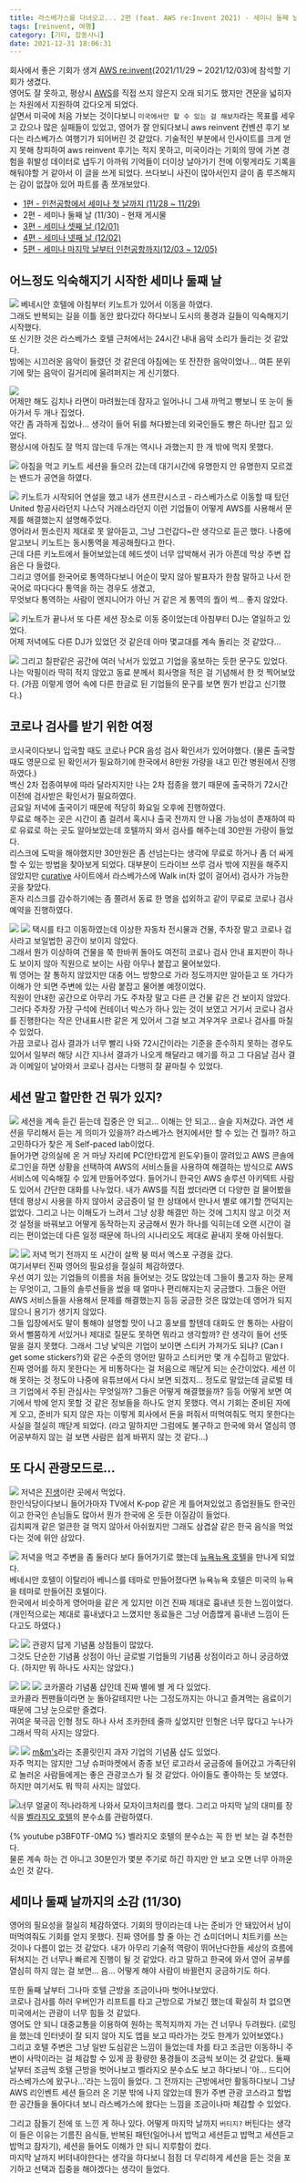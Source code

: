 ```yaml
---
title: 라스베가스를 다녀오고... 2편 (feat. AWS re:Invent 2021) - 세미나 둘째 날
tags: [reinvent, 여행]
category: [기타, 잡동사니]
date: 2021-12-31 18:06:31
---
```


회사에서 좋은 기회가 생겨 [AWS re:invent](https://reinvent.awsevents.com/)(2021/11/29 ~ 2021/12/03)에 참석할 기회가 생겼다.  
영어도 잘 못하고, 평상시 [AWS](https://aws.amazon.com/)를 직접 쓰지 않은지 오래 되기도 했지만 견문을 넓히자는 차원에서 지원하여 갔다오게 되었다.  
살면서 미국에 처음 가보는 것이다보니 `미국에서만 할 수 있는 걸 해보자`라는 목표를 세우고 갔으나 많은 실패들이 있었고, 영어가 잘 안되다보니 aws reinvent 컨벤션 후기 보다는 라스베가스 여행기가 되어버린 것 같았다.
기술적인 부분에서 인사이트를 크게 얻지 못해 창피하여 aws reinvent 후기는 적지 못하고, 미국이라는 기회의 땅에 가본 경험을 휘발성 데이터로 냅두기 아까워 기억들이 더이상 날아가기 전에 이렇게라도 기록을 해둬야할 거 같아서 이 글을 쓰게 되었다.
쓰다보니 사진이 많아서인지 글이 좀 루즈해지는 감이 없잖아 있어 파트를 좀 쪼개보았다.

* [1편 - 인천공항에서 세미나 첫 날까지 (11/28 ~ 11/29)](/2021/12/31/las-vegas-aws-reinvent-01/)
* 2편 - 세미나 둘째 날 (11/30) - 현재 게시물
* [3편 - 세미나 셋째 날 (12/01)](/2021/12/31/las-vegas-aws-reinvent-03/)
* [4편 - 세미나 넷째 날 (12/02)](/2021/12/31/las-vegas-aws-reinvent-04/)
* [5편 - 세미나 마지막 날부터 인천공항까지(12/03 ~ 12/05)](/2021/12/31/las-vegas-aws-reinvent-05/)

## 어느정도 익숙해지기 시작한 세미나 둘째 날
![](./morning-road.jpeg)
베네시안 호텔에 아침부터 키노트가 있어서 이동을 하였다.  
그래도 반복되는 길을 이틀 동안 왔다갔다 하다보니 도시의 풍경과 길들이 익숙해지기 시작했다.  
또 신기한 것은 라스베가스 호텔 근처에서는 24시간 내내 음악 소리가 들리는 것 같았다.  
밤에는 시끄러운 음악이 들렸던 것 같은데 아침에는 또 잔잔한 음악이었나... 여튼 분위기에 맞는 음악이 길거리에 울려퍼지는 게 신기했다.

![](./breakfast.jpeg)  
어제만 해도 김치나 라면이 마려웠는데 잠자고 일어나니 그새 까먹고 빵보니 또 눈이 돌아가서 두 개나 집었다.  
약간 좀 과하게 집었나... 생각이 들어 뒤를 쳐다봤는데 외국인들도 빵은 하나만 집고 있었다.  
평상시에 아침도 잘 먹지 않는데 두개는 역시나 과했는지 한 개 밖에 먹지 못했다.

![](./band.jpeg)
아침을 먹고 키노트 세션을 들으러 갔는데 대기시간에 유명한지 안 유명한지 모르겠는 밴드가 공연을 하였다.

![](./key-note.jpeg)
키노트가 시작되어 연설을 했고 내가 샌프란시스코 - 라스베가스로 이동할 때 탔던 United 항공사라던지 나스닥 거래소라던지 이런 기업들이 어떻게 AWS를 사용해서 문제를 해결했는지 설명해주었다.  
영어라서 뭔소린지 제대로 못 알아듣고, 그냥 그런갑다~란 생각으로 듣곤 했다.
나중에 알고보니 키노트는 동시통역을 제공해줬다고 한다.  
근데 다른 키노트에서 들어보았는데 헤드셋이 너무 압박해서 귀가 아픈데 막상 주변 잡음은 다 들렸다.  
그리고 영어를 한국어로 통역하다보니 어순이 맞지 않아 발표자가 한참 말하고 나서 한국어로 따다다다 통역을 하는 경우도 생겼고,  
무엇보다 통역하는 사람이 엔지니어가 아닌 거 같은 게 통역의 퀄이 썩... 좋지 않았다.

![](./dj.jpeg)
키노트가 끝나서 또 다른 세션 장소로 이동 중이었는데 아침부터 DJ는 열일하고 있었다.  
어제 저녁에도 다른 DJ가 있었던 것 같은데 아마 몇교대를 계속 돌리는 것 같았다...

![](./toss-payments.jpeg)
그리고 칠판같은 공간에 여러 낙서가 있었고 기업을 홍보하는 듯한 문구도 있었다.  
나는 악필이라 딱히 적지 않았고 동료 분께서 회사명을 적은 걸 기념해서 한 컷 찍어보았다.
(가끔 이렇게 영어 속에 다른 한글로 된 기업들의 문구를 보면 뭔가 반갑고 신기했다.)

## 코로나 검사를 받기 위한 여정
코시국이다보니 입국할 때도 코로나 PCR 음성 검사 확인서가 있어야했다. (물론 출국할 때도 영문으로 된 확인서가 필요하기에 한국에서 8만원 가량을 내고 민간 병원에서 진행하였다.)  
백신 2차 접종여부에 따라 달라지지만 나는 2차 접종을 했기 때문에 출국하기 72시간 이전에 검사받은 확인서가 필요하였다.  
금요일 저녁에 출국이기 때문에 적당히 화요일 오후에 진행하였다.  
무료로 해주는 곳은 시간이 좀 걸려서 혹시나 출국 전까지 안 나올 가능성이 존재하여 따로 유료로 하는 곳도 알아보았는데 호텔까지 와서 검사를 해주는데 30만원 가량이 들었다.  
리스크에 도박을 해야했지만 30만원은 좀 선넘는다는 생각에 무료로 하거나 좀 더 싸게 할 수 있는 방법을 찾아보게 되었다.
대부분이 드라이브 쓰루 검사 밖에 지원을 해주지 않았지만 [curative](https://book.curative.com/sites/32612) 사이트에서 라스베가스에 Walk in(차 없이 걸어서) 검사가 가능한 곳을 찾았다.  
혼자 리스크를 감수하기에는 좀 쫄려서 동료 한 명을 섭외하고 같이 무료로 코로나 검사 예약을 진행하였다.

![](./area15-01.jpeg)
![](./area15-02.jpeg)
택시를 타고 이동하였는데 이상한 자동차 전시물과 건물, 주차장 말고 코로나 검사라고 보일법한 공간이 보이지 않았다.  
그래서 뭔가 이상하여 건물을 쭉 한바퀴 돌아도 여전히 코로나 검사 안내 표지판이 하나도 보이지 않아 직원으로 보이는 사람 아무나 붙잡고 물어보았다.  
뭐 영어는 잘 통하지 않았지만 대충 어느 방향으로 가라 정도까지만 알아듣고 또 가다가 이해가 안 되면 주변에 있는 사람 붙잡고 물어볼 예정이었다.  
직원이 안내한 공간으로 아무리 가도 주차장 말고 다른 큰 건물 같은 건 보이지 않았다.  
그러다 주차장 가장 구석에 컨테이너 박스가 하나 있는 것이 보였고 거기서 코로나 검사를 진행한다는 작은 안내표시판 같은 게 있어서 그걸 보고 겨우겨우 코로나 검사를 마칠 수 있었다.  
가끔 코로나 검사 결과가 너무 빨리 나와 72시간이라는 기준을 준수하지 못하는 경우도 있어서 일부러 해당 시간 지나서 결과가 나오게 해달라고 얘기를 하고 그 다음날 검사 결과 이메일이 날아와서 코로나 검사는 다행히 잘 끝마칠 수 있었다.

## 세션 말고 할만한 건 뭐가 있지?
![](./self-paced-lab.jpeg)
세션을 계속 듣긴 듣는데 집중은 안 되고... 이해는 안 되고... 슬슬 지쳐갔다.
과연 세션을 무리해서 듣는 게 의미가 있을까? 라스베가스 현지에서만 할 수 있는 건 뭘까? 하고 고민하다가 찾은 게 Self-paced lab이었다.  
들어가면 강의실에 온 거 마냥 자리에 PC(안타깝게 윈도우)들이 깔려있고 AWS 콘솔에 로그인을 하면 상황을 선택하여 AWS의 서비스들을 사용하여 해결하는 방식으로 AWS 서비스에 익숙해질 수 있게 만들어주었다.
들어가니 한국인 AWS 솔루션 아키텍트 사람도 있어서 간단한 대화를 나누었다. 내가 AWS를 직접 썼더라면 더 다양한 걸 물어봤을텐데 평상시 사용을 하지 않아서 궁금증이 덜 한 상태에서 만나서 별로 얘기할 껀덕지는 없었다.
그리고 나는 이해도가 느려서 그냥 상황 해결만 하는 것에 그치지 않고 이것 저것 설정을 바꿔보고 어떻게 동작하는지 궁금해서 뭔가 하나를 익히는데 오랜 시간이 걸리는 편이었는데 다른 일정 때문에 하나의 시나리오도 제대로 끝내지 못해 아쉬웠다.

![](./expo-01.jpeg)
![](./expo-02.jpeg)
저녁 먹기 전까지 또 시간이 살짝 붕 떠서 엑스포 구경을 갔다.  
여기서부터 진짜 영어의 필요성을 절실히 체감하였다.  
우선 여기 있는 기업들의 이름을 처음 들어보는 것도 많았는데 그들이 풀고자 하는 문제는 무엇이고, 그들의 솔루션들을 썼을 때 얼마나 편리해지는지 궁금했다.
그들은 어떤 AWS 서비스들을 사용해서 문제를 해결했는지 등등 궁금한 것은 많았는데 영어가 되지 않으니 용기가 생기지 않았다.  
그들 입장에서도 말이 통해야 설명할 맛이 나고 홍보를 할텐데 대화도 안 통하는 사람이 와서 뻘쭘하게 서있거나 제대로 질문도 못하면 뭐라고 생각할까? 란 생각이 들어 선뜻 말을 걸지 못했다.
그래서 그냥 낯익은 기업이 보이면 스티커 가져가도 되냐? (Can I get some stickers?)와 같은 수준의 영어만 말하고 스티커만 몇 개 수집하고 말았다.
진짜 영어를 하지 못한다는 게 비통하다는 걸 처음으로 깨닫게 되는 순간이었다.
세션 이해 못하는 것 정도야 나중에 유튜브에서 다시 보면 되겠지... 정도로 말았는데 글로벌 테크 기업에서 주된 관심사는 무엇일까? 그들은 어떻게 해결했을까? 등등
어떻게 보면 여기에서 밖에 얻지 못할 것 같은 정보들을 하나도 얻지 못했다.
역시 기회는 준비된 자에게 오고, 준비가 되지 않은 자는 이렇게 회사에서 돈을 퍼줘서 떠먹여줘도 먹지 못한다는 사실을 절실히 깨닫게 되었다.
(라고 말하지만 그럼에도 불구하고 한국에 와서 열심히 영어공부하지 않는 걸 보면 사람은 쉽게 바뀌지 않는 것 같다...)

## 또 다시 관광모드로...
![](./korean-meat.jpeg)
저녁은 [진생](https://m.blog.naver.com/PostView.naver?isHttpsRedirect=true&blogId=ks287&logNo=221201934657)이란 곳에서 먹었다.  
한인식당이다보니 들어가마자 TV에서 K-pop 같은 게 틀어져있었고 종업원들도 한국인이고 한국인 손님들도 많아서 뭔가 한국에 온 듯한 이질감이 들었다.  
김치찌개 같은 얼큰한 걸 먹지 않아서 아쉬웠지만 그래도 삼겹살 같은 한국 음식을 먹었다는 것에 위안 삼았다.

![](./new-york-new-york.jpeg)
저녁을 먹고 주변을 좀 둘러다 보다 들어가기로 했는데 [뉴욕뉴욕 호텔](https://newyorknewyork.mgmresorts.com/en.html)을 만나게 되었다.  
베네시안 호텔이 이탈리아 베니스를 테마로 만들어졌다면 뉴욕뉴욕 호텔은 미국의 뉴욕을 테마로 만들어진 호텔이다.  
한국에서 비슷하게 영어마을 같은 게 있지만 이건 진짜 제대로 흉내낸 듯한 느낌이었다. (개인적으로는 제대로 흉내냈다고 느꼈지만 동료들은 그냥 어줍짢게 흉내낸 느낌이 든다고도 하였다.)

![](./coca-cola-01.jpeg)
![](./abc.jpeg)
관광지 답게 기념품 상점들이 많았다.  
그것도 단순한 기념품 상점이 아닌 글로벌 기업들의 기념품 상점이라고 하니 궁금하였다. (하지만 뭐 하나도 사지는 않았다.)

![](./coca-cola-02.jpeg)
![](./coca-cola-03.jpeg)
![](./coca-cola-04.jpeg)
코카콜라 기념품 샵인데 진짜 별에 별 게 다 있었다.  
코카콜라 찐팬들이라면 눈 돌아갈테지만 나는 그정도까지는 아니고 즐겨먹는 음료이기 때문에 그냥 눈으로만 즐겼다.  
귀여운 북극곰 인형 정도 하나 사서 조카한테 줄까 싶었지만 인형은 너무 많다고 누나가 그래서 딱히 사지는 않았다.

![](./mnms-01.jpeg)
![](./mnms-02.jpeg)
[m&m's](http://www.m-ms.co.kr/)라는 초콜릿인지 과자 기업의 기념품 샵도 있었다.  
자주 먹지는 않지만 그냥 슈퍼마켓에서 종종 보던 로고라서 궁금증에 들어갔고 가족단위로 놀러온 사람들에게는 좋은 관광코스가 될 것 같았다.
아이들도 좋아하는 듯 보였다.
하지만 여기서도 뭐 딱히 사지는 않았다.

![너무 얼굴이 적나라하게 나와서 모자이크처리를 했다.](./bellagio.jpeg)
그리고 마지막 날의 대미를 장식을 [벨라지오 호텔](https://bellagio.mgmresorts.com/en.html)의 분수쇼를 관람하였다.

{% youtube p3BF0TF-0MQ %}
벨라지오 호텔의 분수쇼는 꼭 한 번 보는 걸 추천한다.  
물론 계속 하는 건 아니고 30분인가 몇분 주기로 하긴 하지만 안 보고 오면 너무 아까운 쇼인 것 같다.

## 세미나 둘째 날까지의 소감 (11/30)
영어의 필요성을 절실히 체감하였다.
기회의 땅이라는데 나는 준비가 안 돼있어서 남이 떠먹여줘도 기회를 얻지 못했다.
진짜 영어를 할 줄 아는 건 쇼미더머니 치트키를 쓰는 것이나 다름이 없는 것 같았다.
내가 아무리 기술적 역량이 뛰어난다한들 세상의 흐름에 뒤쳐지는 건 너무나 빠르게 진행이 될 것 같았다.
라고 말하고 한국에 와서 영어 공부를 열심히 하지 않는 걸 보면... 음... 어떻게 해야 사람이 바뀔런지 궁금하기도 하다.

또한 둘째 날부터 그나마 호텔 근방을 조금이나마 벗어나보았다.  
코로나 검사를 하러 우버인가 리프트를 타고 근방으로 가보긴 했는데 확실히 차 없으면 미국에서는 관광이 너무 힘들 것 같았다.  
영어도 안 되니 대중교통을 이용하여 원하는 목적지까지 가는 건 너무나 두려웠다. (로밍을 했는데 인터넷이 잘 되지 않아 지도 앱을 보고 따라가는 것도 한계가 있어보였다.)  
그리고 호텔 주변은 그냥 일반 도심같은 느낌이 들었는데 차를 타고 조금만 이동하니 주변이 사막이라는 걸 체감할 수 있게 끔 황량한 풍경들이 조금씩 보이는 것 같았다.
둘째 날부터 조금씩 호텔 근방을 벗어나보고 벨라지오 분수쇼도 보고 하다보니 '아... 드디어 라스베가스에 왔구나...'라는 느낌이 들었다.
그 전까지는 근방에서만 활동하다보니 그냥 AWS 리인벤트 세션 들으러 온 기분 밖에 나지 않았는데 뭔가 주변 관광 코스라고 할법한 공간들을 돌아다녀 보니 라스베가스에 왔다는 느낌을 조금이나마 체감할 수 있었다.

그리고 잠들기 전에 또 느낀 게 하나 있다.
어떻게 마지막 날까지 `버티지?`
버틴다는 생각이 들은 이유는 기름진 음식들, 반복된 패턴(일어나서 밥먹고 세션듣고 밥먹고 세션듣고 밥먹고 잠자기), 세션을 들어도 이해가 안 되니 지루함이 컸다.  
마지막 날까지 버텨내야한다는 생각을 하다보니 점점 더 무리하게 세션을 듣는 것을 포기하고 선택과 집중을 해야겠다는 생각이 들었다.